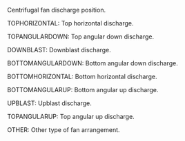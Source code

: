 Centrifugal fan discharge position.



TOPHORIZONTAL: Top horizontal discharge.

TOPANGULARDOWN: Top angular down discharge.

DOWNBLAST: Downblast discharge.

BOTTOMANGULARDOWN: Bottom angular down discharge.

BOTTOMHORIZONTAL: Bottom horizontal discharge.

BOTTOMANGULARUP: Bottom angular up discharge.

UPBLAST: Upblast discharge.

TOPANGULARUP: Top angular up discharge.

OTHER: Other type of fan arrangement.
